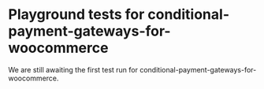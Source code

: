 # Playground tests for conditional-payment-gateways-for-woocommerce
We are still awaiting the first test run for conditional-payment-gateways-for-woocommerce.
